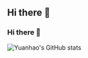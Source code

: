 ## Hi there 👋
### Hi there 👋
![Yuanhao's GitHub stats](https://github-readme-stats.vercel.app/api?username=yuanhaowang1213&show_icons=true&theme=dracula&count_private=true)
<!--

Here are some ideas to get you started:

- 🔭 I’m currently working on Diffusion models and Neural rendering
- 📫 How to reach me: yuanhao.wang@kaust.edu.sa  
-->
